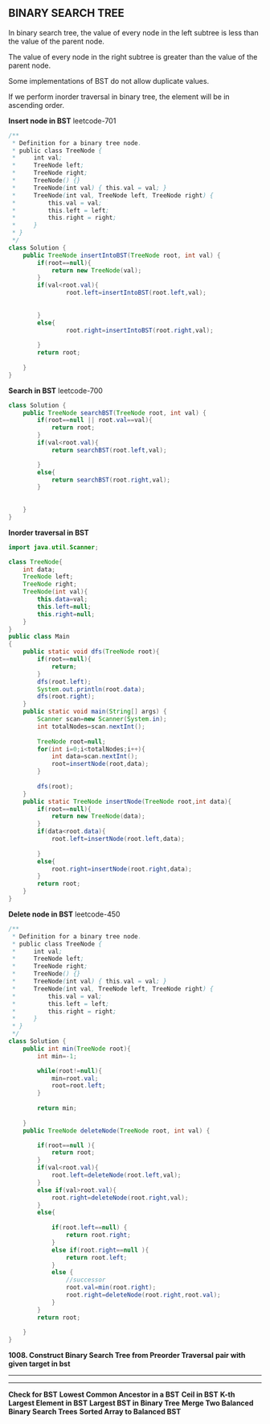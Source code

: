 ## BINARY SEARCH TREE


In binary search tree, the value of every node in the left subtree is less than the value of the parent node.

The value of every node in the right subtree is greater than the value of the parent node.

Some implementations of BST do not allow duplicate values.

If we perform inorder traversal in binary tree, the element will be in ascending order.

**Insert node in BST**
leetcode-701

```java
/**
 * Definition for a binary tree node.
 * public class TreeNode {
 *     int val;
 *     TreeNode left;
 *     TreeNode right;
 *     TreeNode() {}
 *     TreeNode(int val) { this.val = val; }
 *     TreeNode(int val, TreeNode left, TreeNode right) {
 *         this.val = val;
 *         this.left = left;
 *         this.right = right;
 *     }
 * }
 */
class Solution {
    public TreeNode insertIntoBST(TreeNode root, int val) {
        if(root==null){
            return new TreeNode(val);
        }
        if(val<root.val){
                root.left=insertIntoBST(root.left,val);
            
           
        }
        else{
                root.right=insertIntoBST(root.right,val);
           
        }
        return root;
        
    }
}
```

**Search in BST**
leetcode-700

```java
class Solution {
    public TreeNode searchBST(TreeNode root, int val) {
        if(root==null || root.val==val){
            return root;
        }
        if(val<root.val){
            return searchBST(root.left,val);

        }
        else{
            return searchBST(root.right,val);
        }
        
        
    }
}
```
**Inorder traversal in BST**

```java
import java.util.Scanner;

class TreeNode{
    int data;
    TreeNode left;
    TreeNode right;
    TreeNode(int val){
        this.data=val;
        this.left=null;
        this.right=null;
    }
}
public class Main
{
    public static void dfs(TreeNode root){
        if(root==null){
            return;
        }
        dfs(root.left);
        System.out.println(root.data);
        dfs(root.right);
    }
	public static void main(String[] args) {
	    Scanner scan=new Scanner(System.in);
	    int totalNodes=scan.nextInt();
	 
	    TreeNode root=null;
	    for(int i=0;i<totalNodes;i++){
	        int data=scan.nextInt();
	        root=insertNode(root,data);
	    }
	    
	    dfs(root);
	}
	public static TreeNode insertNode(TreeNode root,int data){
	    if(root==null){
	        return new TreeNode(data);
	    }
	    if(data<root.data){
	        root.left=insertNode(root.left,data);
	        
	    }
	    else{
	        root.right=insertNode(root.right,data);
	    }
	    return root;
	}
}

```
**Delete node in BST**
leetcode-450

```java
/**
 * Definition for a binary tree node.
 * public class TreeNode {
 *     int val;
 *     TreeNode left;
 *     TreeNode right;
 *     TreeNode() {}
 *     TreeNode(int val) { this.val = val; }
 *     TreeNode(int val, TreeNode left, TreeNode right) {
 *         this.val = val;
 *         this.left = left;
 *         this.right = right;
 *     }
 * }
 */
class Solution {
    public int min(TreeNode root){
        int min=-1;

        while(root!=null){
            min=root.val;
            root=root.left;
        }
        
        return min;
        
    }
    public TreeNode deleteNode(TreeNode root, int val) {

        if(root==null ){
            return root;
        }
        if(val<root.val){
            root.left=deleteNode(root.left,val);
        }
        else if(val>root.val){
            root.right=deleteNode(root.right,val);
        }
        else{
            
            if(root.left==null) {
                return root.right;
            }
            else if(root.right==null ){
                return root.left;
            }
            else {
                //successor
                root.val=min(root.right);
                root.right=deleteNode(root.right,root.val);
            }
        }
        return root;
        
    }
}
```
**1008. Construct Binary Search Tree from Preorder Traversal**
**pair with given target in bst**

---
---
**Check for BST**
**Lowest Common Ancestor in a BST**
**Ceil in BST**
**K-th Largest Element in BST**
**Largest BST in Binary Tree**
**Merge Two Balanced Binary Search Trees**
**Sorted Array to Balanced BST**

